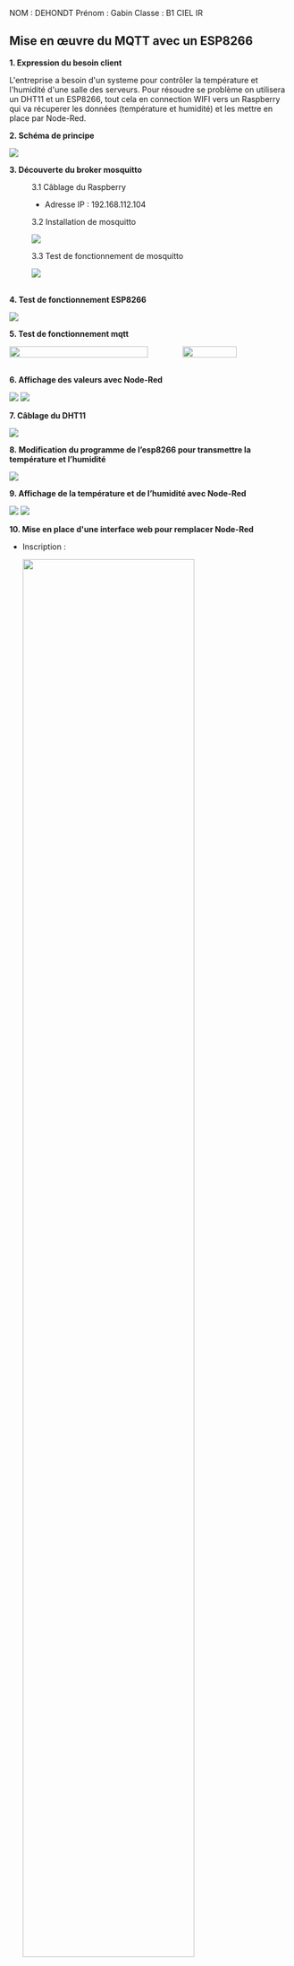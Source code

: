 NOM : DEHONDT
Prénom : Gabin
Classe : B1 CIEL IR

<h2 style="texte-align:center">Mise en œuvre du MQTT avec un ESP8266</h2>

**1. Expression du besoin client**

L'entreprise a besoin d'un systeme pour contrôler la température et l'humidité d'une salle des serveurs. 
Pour résoudre se problème on utilisera un DHT11 et un ESP8266, tout cela en connection WIFI vers un Raspberry qui va récuperer les données (température et humidité) et les mettre en place par Node-Red.

**2. Schéma de principe**

<img src="image/schema-principe.png" widht="50%">

**3. Découverte du broker mosquitto**

<dd>
3.1 Câblage du Raspberry
    
- Adresse IP : 192.168.112.104

3.2 Installation de mosquitto

<img src="image/install-mosquitto.png">

3.3 Test de fonctionnement de mosquitto

<img src="image/publisher-mosquitto.png">
</dd>
<br>

**4. Test de fonctionnement ESP8266**

<img src="image/test-wifi-esp8266.png">

**5. Test de fonctionnement mqtt**

<div style="display:flex">
<img src="image/test-msqtt-esp8266.png" width="80%">
<img src="image/test-msqtto-esp8266_moniteur.png" width="50%">
</div>
<br>

**6. Affichage des valeurs avec Node-Red**

<img src="image/affichage_nodered.png">
<img src="image/nodeRed-configuration-temp.png">

**7. Câblage du DHT11**

<img src="image/cablage-esp-dht.jpg">

**8. Modification du programme de l’esp8266 pour transmettre la température et l’humidité**

<img src="image/modification-code-esp-node.png">

**9. Affichage de la température et de l’humidité avec Node-Red**

<img src="image/affichage_nodered_dht11.png">
<img src="image/nodeRed-configuration.png">

**10. Mise en place d'une interface web pour remplacer Node-Red**

- Inscription :

    <img src="image/page_inscrption.png" width="80%">
    
    - Création d'un utilisateur avec nom, prénom, mot de passe hasher en argon2.
    <br>

- Connexion : 

    <img src="image/page_connexion.png" width="80%">

    - Identification de l'utilisateur par la vérification du mot de passe, et recupération du nom ainsi que la première lettre du prénom pour afficher sur l'interface.
    <br>

- Interface : 

    <img src="image/page_interface.png" width="80%">

    - Affichage des données en direct de la température et l'humidité envoyé par l'ESP8266 à la base de donnée et recupérer par le PHP sur l'interface.
    - Affichage des données sur l'ensemble de l'année par la moyenne de chaque mois de l'année choix.
    <br>

**11. Mise en place de l'envoie des données du DHT11 à la base de donnée par l'ESP8266**

- Code arduino :

    <img src="image/code_arduino_dht11_1.png" width="80%">
    <img src="image/code_arduino_dht11_2.png" width="80%">

- Fichier d'envoie vers la basse de donnée : 

    <img src="image/code_data_test.png" width="80%">

